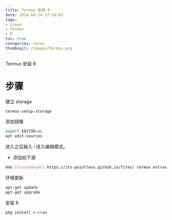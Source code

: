 ```yaml
---
title: Termux 安装 R
date: 2018-04-24 17:10:03
tags:
- Linux
- Termux
- R
toc: true
categories: notes
thumbnail: /images/Termux.png
---
```

Termux 安装 R
<!--more-->
# 步骤
建立 storage
```bash
termux-setup-storage
```

添加镜像
```bash
export EDITOR=vi
apt edit-sources
```

进入之后输入 i 进入编辑模式。

- 添加如下源

```bash
deb [trusted=yes] https://its-pointless.github.io/files/ termux extras
```

环境更新
```bash
apt-get update
apt-get upgrade
```

安装 R
```
pkg install r-cran
```
